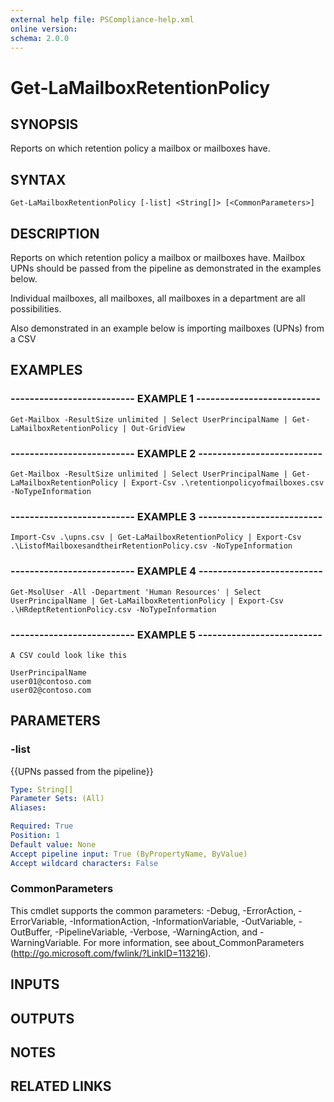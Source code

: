 ```yaml
---
external help file: PSCompliance-help.xml
online version: 
schema: 2.0.0
---
```


# Get-LaMailboxRetentionPolicy

## SYNOPSIS
Reports on which retention policy a mailbox or mailboxes have.

## SYNTAX

```
Get-LaMailboxRetentionPolicy [-list] <String[]> [<CommonParameters>]
```

## DESCRIPTION
Reports on which retention policy a mailbox or mailboxes have.
Mailbox UPNs should be passed from the pipeline as demonstrated in the examples below.

Individual mailboxes, all mailboxes, all mailboxes in a department are all possibilities.

Also demonstrated in an example below is importing mailboxes (UPNs) from a CSV

## EXAMPLES

### -------------------------- EXAMPLE 1 --------------------------
```
Get-Mailbox -ResultSize unlimited | Select UserPrincipalName | Get-LaMailboxRetentionPolicy | Out-GridView
```

### -------------------------- EXAMPLE 2 --------------------------
```
Get-Mailbox -ResultSize unlimited | Select UserPrincipalName | Get-LaMailboxRetentionPolicy | Export-Csv .\retentionpolicyofmailboxes.csv -NoTypeInformation
```

### -------------------------- EXAMPLE 3 --------------------------
```
Import-Csv .\upns.csv | Get-LaMailboxRetentionPolicy | Export-Csv .\ListofMailboxesandtheirRetentionPolicy.csv -NoTypeInformation
```

### -------------------------- EXAMPLE 4 --------------------------
```
Get-MsolUser -All -Department 'Human Resources' | Select UserPrincipalName | Get-LaMailboxRetentionPolicy | Export-Csv .\HRdeptRetentionPolicy.csv -NoTypeInformation
```

### -------------------------- EXAMPLE 5 --------------------------
```
A CSV could look like this

UserPrincipalName
user01@contoso.com
user02@contoso.com
```

## PARAMETERS

### -list
{{UPNs passed from the pipeline}}

```yaml
Type: String[]
Parameter Sets: (All)
Aliases: 

Required: True
Position: 1
Default value: None
Accept pipeline input: True (ByPropertyName, ByValue)
Accept wildcard characters: False
```

### CommonParameters
This cmdlet supports the common parameters: -Debug, -ErrorAction, -ErrorVariable, -InformationAction, -InformationVariable, -OutVariable, -OutBuffer, -PipelineVariable, -Verbose, -WarningAction, and -WarningVariable. For more information, see about_CommonParameters (http://go.microsoft.com/fwlink/?LinkID=113216).

## INPUTS

## OUTPUTS

## NOTES

## RELATED LINKS

